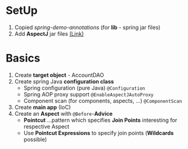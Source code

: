 # SetUp
1. Copied *spring-demo-annotations* (for **lib** - spring jar files)
2. Add **AspectJ** jar files [(Link)](https://mvnrepository.com/artifact/org.aspectj/aspectjweaver)

# Basics
1. Create **target object** - AccountDAO  
2. Create spring Java **configuration class**  
	- Spring configuration (pure Java) `@Configuration`  
	- Spring AOP proxy support `@EnableAspectJAutoProxy`  
	- Component scan (for components, aspects, ...) `@ComponentScan`  
3. Create **main app** (IoC)  
4. Create an **Aspect** with `@Before`-**Advice**    
	- **Pointcut** ...pattern which specifies **Join Points** interesting for respective Aspect  
	- Use **Pointcut Expressions** to specify join points (**Wildcards** possible)

